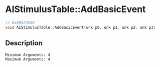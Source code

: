 # AIStimulusTable::AddBasicEvent
```c
// 0x00522b50
void AIStimulusTable::AddBasicEvent(unk p0, unk p1, unk p2, unk p3)
```
## Description
```
Minimum Arguments: 4
Maximum Arguments: 4
```
